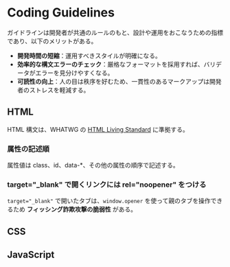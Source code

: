# Coding Guidelines

ガイドラインは開発者が共通のルールのもと、設計や運用をおこなうための指標であり、以下のメリットがある。

- **開発時間の短縮**：運用すべきスタイルが明確になる。
- **効率的な構文エラーのチェック**：厳格なフォーマットを採用すれば、バリデータがエラーを見分けやすくなる。
- **可読性の向上**：人の目は秩序を好むため、一貫性のあるマークアップは開発者のストレスを軽減する。

## HTML

HTML 構文は、WHATWG の [HTML Living Standard](https://html.spec.whatwg.org/multipage/) に準拠する。

### 属性の記述順

属性値は class、id、data-*、その他の属性の順序で記述する。

### target="_blank" で開くリンクには rel="noopener" をつける

`target="_blank"` で開いたタブは、`window.opener` を使って親のタブを操作できるため **フィッシング詐欺攻撃の脆弱性** がある。

## CSS

## JavaScript

